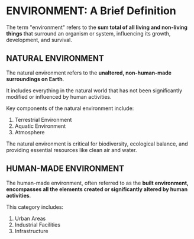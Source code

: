 # ENVIRONMENT: A Brief Definition
The term "environment" refers to the **sum total of all living and non-living things** that surround an organism or system, influencing its growth, development, and survival.

## NATURAL ENVIRONMENT
The natural environment refers to the **unaltered, non-human-made surroundings on Earth**. 

It includes everything in the natural world that has not been significantly modified or influenced by human activities. 

Key components of the natural environment include: <br>
1. Terrestrial Environment
2. Aquatic Environment
3. Atmosphere

The natural environment is critical for biodiversity, ecological balance, and providing essential resources like clean air and water.

## HUMAN-MADE ENVIRONMENT
The human-made environment, often referred to as the **built environment, encompasses all the elements created or significantly altered by human activities**. 

This category includes:
1. Urban Areas
2. Industrial Facilities
3. Infrastructure
